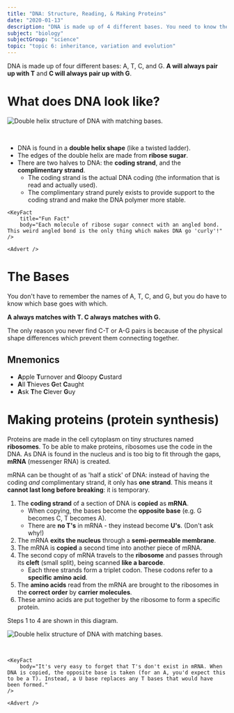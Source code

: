 ```yaml
---
title: "DNA: Structure, Reading, & Making Proteins"
date: "2020-01-13"
description: "DNA is made up of 4 different bases. You need to know these, how DNA is read, and how it decides which proteins to make. Apple Turnover or Gloopy Custard."
subject: "biology"
subjectGroup: "science"
topic: "topic 6: inheritance, variation and evolution"
---
```


DNA is made up of four different bases: A, T, C, and G. **A will always pair up with T** and **C will always pair up with G**.

# What does DNA look like?

![Double helix structure of DNA with matching bases.](articles/biology/topic-6/dna-structure.gif)

<br />

- DNA is found in a **double helix shape** (like a twisted ladder).
- The edges of the double helix are made from **ribose sugar**.
- There are two halves to DNA: the **coding strand**, and the **complimentary strand**.
  - The coding strand is the actual DNA coding (the information that is read and actually used).
  - The complimentary strand purely exists to provide support to the coding strand and make the DNA polymer more stable.

```react
<KeyFact
    title="Fun Fact"
    body="Each molecule of ribose sugar connect with an angled bond. This weird angled bond is the only thing which makes DNA go 'curly'!"
/>
```

```react
<Advert />
```

# The Bases

You don't have to remember the names of A, T, C, and G, but you do have to know which base goes with which.

**A always matches with T. C always matches with G.**

The only reason you never find C-T or A-G pairs is because of the physical shape differences which prevent them connecting together.

## Mnemonics

- **A**pple **T**urnover and **G**loopy **C**ustard
- **A**ll **T**hieves **G**et **C**aught
- **A**sk **T**he **C**lever **G**uy

# Making proteins (protein synthesis)

Proteins are made in the cell cytoplasm on tiny structures named **ribosomes**. To be able to make proteins, ribosomes use the code in the DNA. As DNA is found in the nucleus and is too big to fit through the gaps, **mRNA** (messenger RNA) is created.

mRNA can be thought of as 'half a stick' of DNA: instead of having the coding _and_ complimentary strand, it only has **one strand**. This means it **cannot last long before breaking**: it is temporary.

1. The **coding strand** of a section of DNA is **copied** as **mRNA**.
   - When copying, the bases become the **opposite base** (e.g. G becomes C, T becomes A).
   - There are **no T's** in mRNA - they instead become **U's**. (Don't ask why!)
2. The mRNA **exits the nucleus** through a **semi-permeable membrane**.
3. The mRNA is **copied** a second time into another piece of mRNA.
4. The second copy of mRNA travels to the **ribosome** and passes through its **cleft** (small split), being scanned **like a barcode**.
   - Each three strands form a triplet codon. These codons refer to a **specific amino acid**.
5. The **amino acids** read from the mRNA are brought to the ribosomes in the **correct order** by **carrier molecules**.
6. These amino acids are put together by the ribosome to form a specific protein.

Steps 1 to 4 are shown in this diagram.

![Double helix structure of DNA with matching bases.](articles/biology/topic-6/dna-mrna-ribosome.png)

<br/>

```react
<KeyFact
    body="It's very easy to forget that T's don't exist in mRNA. When DNA is copied, the opposite base is taken (for an A, you'd expect this to be a T). Instead, a U base replaces any T bases that would have been formed."
/>
```

```react
<Advert />
```
